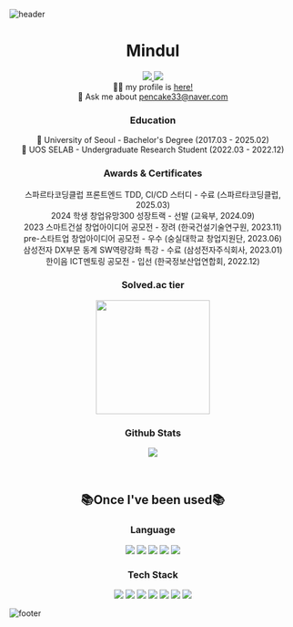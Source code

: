 ![header](https://capsule-render.vercel.app/api?type=waving&color=93a9d1&section=header&fontSize=50&fontColor=5B6982&animation=twinkling)

<div align="center">
  <p class="history">
    <h1><b>Mindul </b></h1>
    <section class="sns">
      <a href="https://www.instagram.com/Mindul_Mendul/">
        <img src="https://img.shields.io/badge/-Instagram-E4405F?style=round&logo=instagram&logoColor=white&link=https://www.instagram.com/Mindul_Mendul/"/>
      </a>
      <a href="https://blog.naver.com/pencake33">
        <img src="https://img.shields.io/badge/-Blog-03C75A?style=round&logo=Naver&logoColor=white&link=https://blog.naver.com/pencake33"/>
      </a>
    </section>
    <section class="profile">
      👩‍💻 my profile is <a href="https://mindulmendul.notion.site/1ea0cd12a3d044f4be271ada4b000431?pvs=74">here!</a>
      <br/>
      🧙 Ask me about <a href="mailto:pencake33@naver.com">pencake33@naver.com</a>
    </section>
    <section class="education">
      <h3> Education </h3>
      🌱 University of Seoul - Bachelor's Degree (2017.03 - 2025.02)
      <br/>
      🌱 UOS SELAB - Undergraduate Research Student (2022.03 - 2022.12)
    </section>
    <section class="prize">
      <h3> Awards & Certificates </h3>
      스파르타코딩클럽 프론트엔드 TDD, CI/CD 스터디 - 수료 (스파르타코딩클럽, 2025.03)
      <br/>
      2024 학생 창업유망300 성장트랙 - 선발 (교육부, 2024.09)
      <br/>
      2023 스마트건설 창업아이디어 공모전 - 장려 (한국건설기술연구원, 2023.11)
      <br/>
      pre-스타트업 창업아이디어 공모전 - 우수 (숭실대학교 창업지원단, 2023.06)
      <br/>
      삼성전자 DX부문 동계 SW역량강화 특강 - 수료 (삼성전자주식회사, 2023.01)
      <br/>
      한이음 ICT멘토링 공모전 - 입선 (한국정보산업연합회, 2022.12)
    </section>
    <section class="stats">
      <h3><b>Solved.ac tier</b></h3>
      <img src="http://mazassumnida.wtf/api/v2/generate_badge?boj=pencake33" height="200px"/>
<!--       <h3><b>Codetree rating </b></h3>
      <img src="https://banner.codetree.ai/v1/banner/pencake33" alt="코드트리|실력진단-pencake33" /> -->
      <h3><b> Github Stats </b></h3>
      <img src="https://github-readme-stats.vercel.app/api?username=MindulMendul&show_icons=true&theme=default"/>
    </section>
  </p>
  </br>
  <p class="once">
    <h2><b>📚Once I've been used📚</b></h2>
    <p class="language">
      <h3><b>Language</b></h3>
      <img src="https://img.shields.io/badge/-JavaScript-F7DF1E?style=for-the-badge&logo=javascript&logoColor=white"/>
      <img src="https://img.shields.io/badge/-TypeScript-3178C6?style=for-the-badge&logo=typescript&logoColor=white"/>
      <img src="https://img.shields.io/badge/c++-%2300599C.svg?style=for-the-badge&logo=c%2B%2B&logoColor=white"/>
      <img src="https://img.shields.io/badge/c-A8B9CC.svg?style=for-the-badge&logo=c%2B%2B&logoColor=white"/>
      <img src="https://img.shields.io/badge/python-3670A0?style=for-the-badge&logo=python&logoColor=white"/>
<!--       <img src="https://img.shields.io/badge/java-%2300599C.svg?style=for-the-badge&logo=java&logoColor=white"/> -->
    </p>
    <p class="tech stack">
      <h3><b>Tech Stack</b></h3>
      <img src="https://img.shields.io/badge/Node.js-339933?style=for-the-badge&logo=node.js&logoColor=white"/>
      <img src="https://img.shields.io/badge/-React-61DAFB?style=for-the-badge&logo=react&logoColor=white"/>
      <img src="https://img.shields.io/badge/Next.js-000000?style=for-the-badge&logo=Next.js&logoColor=white"/>
      <img src="https://img.shields.io/badge/-Bootstrap-7952B3?style=for-the-badge&logo=bootstrap&logoColor=white"/>
      <img src="https://img.shields.io/badge/Tailwind CSS-06B6D4?style=for-the-badge&logo=node.js&logoColor=white"/>
      <img src="https://img.shields.io/badge/Axios-5A29E4?style=for-the-badge&logo=axios&logoColor=white"/>
      <img src="https://img.shields.io/badge/Discord.js-5865F2?style=for-the-badge&logo=Discord&logoColor=white"/>
    </p>
  </p>
</div>

![footer](https://capsule-render.vercel.app/api?type=waving&color=93a9d1&section=footer&fontSize=50&fontColor=5B6982&animation=twinkling)
